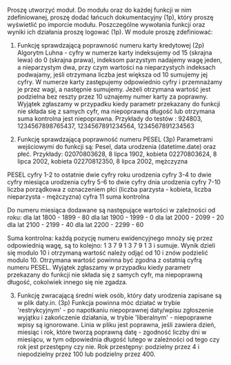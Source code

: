 Proszę utworzyć moduł. Do modułu oraz do każdej funkcji w nim zdefiniowanej, proszę dodać łańcuch dokumentacyjny (1p), który proszę wyświetlić po imporcie modułu. Poszczególne wywołania funkcji oraz wyniki ich działania proszę logować (1p). W module proszę zdefiniować:

1. Funkcję sprawdzającą poprawność numeru karty kredytowej (2p)
Algorytm Luhna - cyfry w numerze karty indeksujemy od 15 (skrajna lewa) do 0 (skrajna prawa), indeksom parzystym nadajemy wagę jeden, a nieparzystym dwa, przy czym wartości na nieparzystych indeksach podwajamy, jeśli otrzymana liczba jest większa od 10 sumujemy jej cyfry. W numerze karty zastępujemy odpowiednio cyfry i przemnażamy je przez wagi, a następnie sumujemy. Jeżeli otrzymana wartość jest podzielna bez reszty przez 10 uznajemy numer karty za poprawny. Wyjątek zgłaszamy w przypadku kiedy parametr przekazany do funkcji nie składa się z samych cyfr, ma niepoprawną długość lub otrzymana suma kontrolna jest niepoprawna. Przykłady do testów : 924803, 1234567898765437, 1234567891234564, 1234567891234563

2. Funkcję sprawdzającą poprawność numeru PESEL (3p)
Parametrami wejściowymi do funkcji są: Pesel, data urodzenia (datetime.date) oraz płeć.
Przykłady:
02070803628, 8 lipca 1902, kobieta
02270803624, 8 lipca 2002, kobieta
02270812350, 8 lipca 2002, mężczyzna

PESEL
cyfry 1-2 to ostatnie dwie cyfry roku urodzenia
cyfry 3-4 to dwie cyfry miesiąca urodzenia
cyfry 5-6 to dwie cyfry dnia urodzenia
cyfry 7-10 liczba porządkowa z oznaczeniem płci (liczba parzysta - kobieta, liczba nieparzysta - mężczyzna)
cyfra 11 suma kontrolna

Do numeru miesiąca dodawane są następujące wartości w zależności od roku:
dla lat 1800 - 1899 - 80
dla lat 1900 - 1999 - 0
dla lat 2000 - 2099 - 20
dla lat 2100 - 2199 - 40
dla lat 2200 - 2299 - 60

Suma kontrolna: każdą pozycję numeru ewidencyjnego mnoży się przez odpowiednią wagę, są to kolejno: 1 3 7 9 1 3 7 9 1 3 i sumuje.
Wynik dzieli się modulo 10 i otrzymaną wartość należy odjąć od 10 i znów podzielić modulo 10.
Otrzymana wartość powinna być zgodna z ostatnią cyfrą numeru PESEL.
Wyjątek zgłaszamy w przypadku kiedy parametr przekazany do funkcji nie składa się z samych cyfr, ma niepoprawną długość, cokolwiek innego się nie zgadza.

3. Funkcję zwracającą średni wiek osób, który daty urodzenia zapisane są w plik daty.in. (3p)
Funkcja powinna móc działać w trybie 'restrykcyjnym' - po napotkaniu niepoprawnej daty/wpisu zgłoszenie wyjątku i zakończenie działania, w trybie 'liberalnym' - niepoprawne wpisy są ignorowane.
Linia w pliku jest poprawna, jeśli zawiera dzień, miesiąc i rok,  które tworzą poprawną datę - zgodność liczby dni w miesiącu, w tym odpowiednia długość lutego w zależności od tego czy rok jest przestępny czy nie.
Rok przestępny: podzielny przez 4 i niepodzielny przez 100 lub podzielny przez 400.
